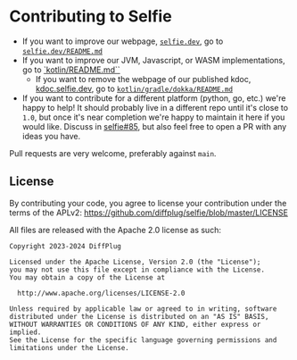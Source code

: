 # Contributing to Selfie

- If you want to improve our webpage, [`selfie.dev`](https://selfie.dev), go to [`selfie.dev/README.md`](selfie.dev/README.md)
- If you want to improve our JVM, Javascript, or WASM implementations, go to [`kotlin/README.md``](kotlin/README.md)
  - If you want to remove the webpage of our published kdoc, [kdoc.selfie.dev](https://kdoc.selfie.dev), go to [`kotlin/gradle/dokka/README.md`](kotlin/gradle/dokka/README.md)
- If you want to contribute for a different platform (python, go, etc.) we're happy to help! It should probably live in a different repo until it's close to `1.0`, but once it's near completion we're happy to maintain it here if you would like. Discuss in [selfie#85](https://github.com/diffplug/selfie/issues/85), but also feel free to open a PR with any ideas you have.

Pull requests are very welcome, preferably against `main`.

## License

By contributing your code, you agree to license your contribution under the terms of the APLv2: https://github.com/diffplug/selfie/blob/master/LICENSE

All files are released with the Apache 2.0 license as such:

```
Copyright 2023-2024 DiffPlug

Licensed under the Apache License, Version 2.0 (the "License");
you may not use this file except in compliance with the License.
You may obtain a copy of the License at

  http://www.apache.org/licenses/LICENSE-2.0

Unless required by applicable law or agreed to in writing, software
distributed under the License is distributed on an "AS IS" BASIS,
WITHOUT WARRANTIES OR CONDITIONS OF ANY KIND, either express or implied.
See the License for the specific language governing permissions and
limitations under the License.
```
